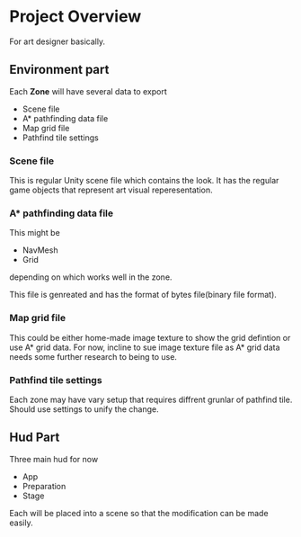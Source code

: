 # Project Overview

For art designer basically.

## Environment part

Each **Zone** will have several data to export

- Scene file
- A* pathfinding data file
- Map grid file
- Pathfind tile settings

### Scene file

This is regular Unity scene file which contains the look. It has the regular game objects that represent art visual reperesentation.

### A* pathfinding data file

This might be

- NavMesh
- Grid

depending on which works well in the zone.

This file is genreated and has the format of bytes file(binary file format).

### Map grid file

This could be either home-made image texture to show the grid defintion or use A* grid data. For now, incline to sue image texture file as A* grid data needs some further research to being to use.

### Pathfind tile settings

Each zone may have vary setup that requires diffrent grunlar of pathfind tile. Should use settings to unify the change.

## Hud Part

Three main hud for now

- App
- Preparation
- Stage

Each will be placed into a scene so that the modification can be made easily.
